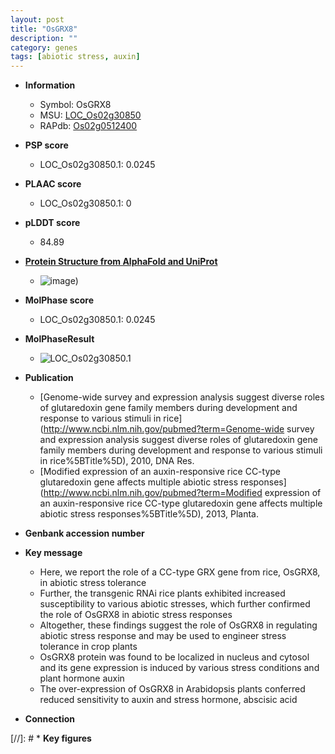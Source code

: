 ```yaml
---
layout: post
title: "OsGRX8"
description: ""
category: genes
tags: [abiotic stress, auxin]
---
```


* **Information**  
    + Symbol: OsGRX8  
    + MSU: [LOC_Os02g30850](http://rice.plantbiology.msu.edu/cgi-bin/ORF_infopage.cgi?orf=LOC_Os02g30850)  
    + RAPdb: [Os02g0512400](http://rapdb.dna.affrc.go.jp/viewer/gbrowse_details/irgsp1?name=Os02g0512400)  

* **PSP score**  
    + LOC_Os02g30850.1: 0.0245 

* **PLAAC score**  
    + LOC_Os02g30850.1: 0 

* **pLDDT score**
    + 84.89

* **[Protein Structure from AlphaFold and UniProt](https://www.uniprot.org/uniprotkb/Q6K609/entry#structure)**
    + ![image](https://ricepsp.github.io/images/Q6/AF-Q6K609-F1.png))

* **MolPhase score**
    + LOC_Os02g30850.1: 0.0245

* **MolPhaseResult**
    + ![LOC_Os02g30850.1](https://ricepsp.github.io/pictures/LOC_Os02g/LOC_Os02g30850.1.png)

* **Publication**  
    + [Genome-wide survey and expression analysis suggest diverse roles of glutaredoxin gene family members during development and response to various stimuli in rice](http://www.ncbi.nlm.nih.gov/pubmed?term=Genome-wide survey and expression analysis suggest diverse roles of glutaredoxin gene family members during development and response to various stimuli in rice%5BTitle%5D), 2010, DNA Res.
    + [Modified expression of an auxin-responsive rice CC-type glutaredoxin gene affects multiple abiotic stress responses](http://www.ncbi.nlm.nih.gov/pubmed?term=Modified expression of an auxin-responsive rice CC-type glutaredoxin gene affects multiple abiotic stress responses%5BTitle%5D), 2013, Planta.

* **Genbank accession number**  

* **Key message**  
    + Here, we report the role of a CC-type GRX gene from rice, OsGRX8, in abiotic stress tolerance
    + Further, the transgenic RNAi rice plants exhibited increased susceptibility to various abiotic stresses, which further confirmed the role of OsGRX8 in abiotic stress responses
    + Altogether, these findings suggest the role of OsGRX8 in regulating abiotic stress response and may be used to engineer stress tolerance in crop plants
    + OsGRX8 protein was found to be localized in nucleus and cytosol and its gene expression is induced by various stress conditions and plant hormone auxin
    + The over-expression of OsGRX8 in Arabidopsis plants conferred reduced sensitivity to auxin and stress hormone, abscisic acid

* **Connection**  

[//]: # * **Key figures**  


